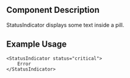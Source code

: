## Component Description

StatusIndicator displays some text inside a pill.

## Example Usage

```
<StatusIndicator status="critical">
    Error
</StatusIndicator>
```
